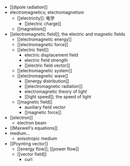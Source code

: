- [[dipole radiation]]
- electromagnetics; electromagnetism
    - [[electricity]]: 电学
        - [[electric charge]]
    - [[magnetism]]
- [[electromagnetic field]]; the electric and magnetic fields
    - [[electromagnetic energy]]
    - [[electromagnetic force]]
    - [[electric field]]
        - electric displacement field
        - electric field strength
        - [[electric field vector]]
    - [[electromagnetic system]]
    - [[electromagnetic wave]]
        - [[energy distribution]]
        - [[electromagnetic radiation]]
        - electromagnetic theory of light
        - [[light speed]]; the speed of light
    - [[magnetic field]]
        - auxiliary field vector
        - [[magnetic force]]
- [[electron]]
    - electron beam
- [[Maxwell's equations]]
- medium...
    - anisotropic medium
- [[Poynting vector]]
    - [[energy flow]]; [[power flow]]
    - [[vector field]]
        - curl
